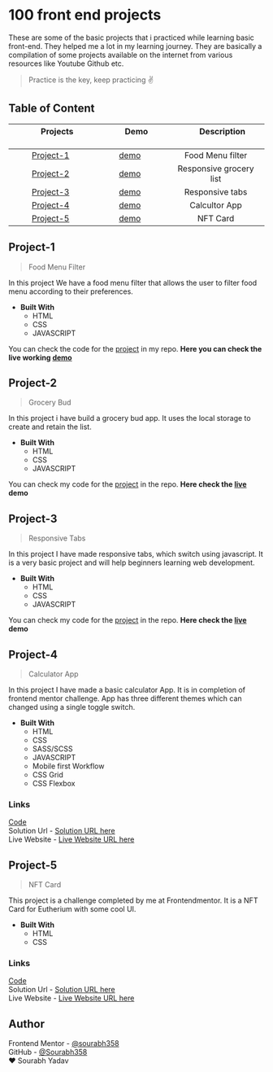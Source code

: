 # 100 front end projects
These are some of the basic projects that i practiced while learning basic front-end. They helped me a lot in my learning journey. They are basically a compilation of some projects
available on the internet from various resources like Youtube Github etc.
>Practice is the key, keep practicing :v:

## Table of Content
| &nbsp; &nbsp; &nbsp; &nbsp; &nbsp; &nbsp; Projects &nbsp; &nbsp; &nbsp; &nbsp; &nbsp; &nbsp; | &nbsp; &nbsp; &nbsp; &nbsp; &nbsp; &nbsp; Demo &nbsp; &nbsp; &nbsp; &nbsp; &nbsp; &nbsp; |  &nbsp; &nbsp; &nbsp; &nbsp; &nbsp; &nbsp; Description &nbsp; &nbsp; &nbsp; &nbsp; &nbsp; &nbsp;|
|  :----------------:   |   :------------------:  |     :--------------:       |
|[Project-1](#project-1)|   [demo](https://sourabh358.github.io/100_projects.github.io/project-1/index2.html)    |Food Menu filter|
|   [Project-2](#project-2)   |   [demo](https://sourabh358.github.io/100_projects.github.io/project-2/grocery.html)    |Responsive grocery list|
|   [Project-3](#project-3)   |   [demo](https://sourabh358.github.io/100_projects.github.io/project-3/index.html)    |Responsive tabs|
|   [Project-4](#project-4)   |   [demo](https://sourabh358.github.io/100_projects.github.io/project-4/)              |Calcultor App|
|   [Project-5](#project-5)   |   [demo](https://sourabh358.github.io/100_projects.github.io/project-5/)              |NFT Card|

## Project-1
>Food Menu Filter

In this project We have a food menu filter that allows the user to filter food menu according to their preferences.

- **Built With**
    - HTML
    - CSS
    - JAVASCRIPT
    
You can check the code for the [project](/project-1) in my repo. **Here you can check the live working [demo](https://sourabh358.github.io/100_projects.github.io/project-1/index2.html)**

## Project-2  
>Grocery Bud   

In this project i have build a grocery bud app. It uses the local storage to create and retain the list.  
- **Built With**
    - HTML
    - CSS
    - JAVASCRIPT
    
You can check my code for the [project](./project-2) in the repo. **Here check the [live](https://sourabh358.github.io/100_projects.github.io/project-2/grocery.html) demo**

## Project-3  
>Responsive Tabs   

In this project I have made responsive tabs, which switch using javascript. It is a very basic project and will help beginners learning web development.
- **Built With**
    - HTML
    - CSS
    - JAVASCRIPT
    
You can check my code for the [project](./project-3) in the repo. **Here check the [live](https://sourabh358.github.io/100_projects.github.io/project-3/index.html) demo**
## Project-4
>Calculator App

In this project I have made a basic calculator App. It is in completion of frontend mentor challenge. App has three different themes which can changed using a single toggle switch.
- **Built With**
    - HTML
    - CSS
    - SASS/SCSS
    - JAVASCRIPT
    - Mobile first Workflow
    - CSS Grid
    - CSS Flexbox
### Links
[Code](./project-4)  
Solution Url - [Solution URL here](https://www.frontendmentor.io/solutions/calculator-app-M5y3LNQ0r)  
Live Website - [Live Website URL here](https://sourabh358.github.io/100_projects.github.io/project-4/)

## Project-5
>NFT Card

This project is a challenge completed by me at Frontendmentor. It is a NFT Card for Eutherium with some cool UI.
- **Built With**
    - HTML
    - CSS

### Links
[Code](./project-5)  
Solution Url - [Solution URL here]()  
Live Website - [Live Website URL here](https://sourabh358.github.io/100_projects.github.io/project-5/)

## Author
Frontend Mentor - [@sourabh358](https://www.frontendmentor.io/profile/sourabh358)  
GitHub - [@Sourabh358](https://github.com/SOURABH358)  
❤ Sourabh Yadav
